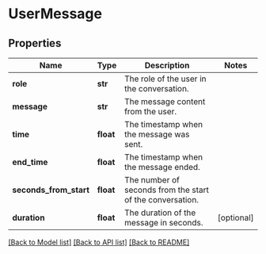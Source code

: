 # UserMessage

## Properties
Name | Type | Description | Notes
------------ | ------------- | ------------- | -------------
**role** | **str** | The role of the user in the conversation. | 
**message** | **str** | The message content from the user. | 
**time** | **float** | The timestamp when the message was sent. | 
**end_time** | **float** | The timestamp when the message ended. | 
**seconds_from_start** | **float** | The number of seconds from the start of the conversation. | 
**duration** | **float** | The duration of the message in seconds. | [optional] 

[[Back to Model list]](../README.md#documentation-for-models) [[Back to API list]](../README.md#documentation-for-api-endpoints) [[Back to README]](../README.md)

